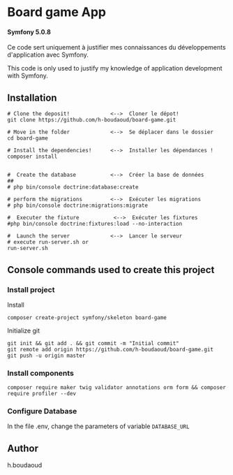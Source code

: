 # Board game App
#### Symfony 5.0.8
Ce code sert uniquement à justifier mes connaissances du développements d'application avec Symfony.

This code is only used to justify my knowledge of application development with Symfony.


## Installation
```
# Clone the deposit!             <-->  Cloner le dépot!
git clone https://github.com/h-boudaoud/board-game.git

# Move in the folder             <-->  Se déplacer dans le dossier
cd board-game

# Install the dependencies!      <-->  Installer les dépendances !
composer install


#  Create the database           <-->  Créer la base de données
## 
# php bin/console doctrine:database:create

# perform the migrations         <-->  Exécuter les migrations
# php bin/console doctrine:migrations:migrate

#  Executer the fixture           <-->  Exécuter les fixtures
#php bin/console doctrine:fixtures:load --no-interaction

#  Launch the server             <-->  Lancer le serveur 
# execute run-server.sh or
run-server.sh
```

##  Console commands used to create this project 
### Install project
Install
```
composer create-project symfony/skeleton board-game
```
Initialize git 
```
git init && git add . && git commit -m "Initial commit"
git remote add origin https://github.com/h-boudaoud/board-game.git
git push -u origin master
```
### Install components
```
composer require maker twig validator annotations orm form && composer require profiler --dev

```
### Configure Database
In the file .env, change the parameters of variable  `DATABASE_URL`



## Author
h.boudaoud



